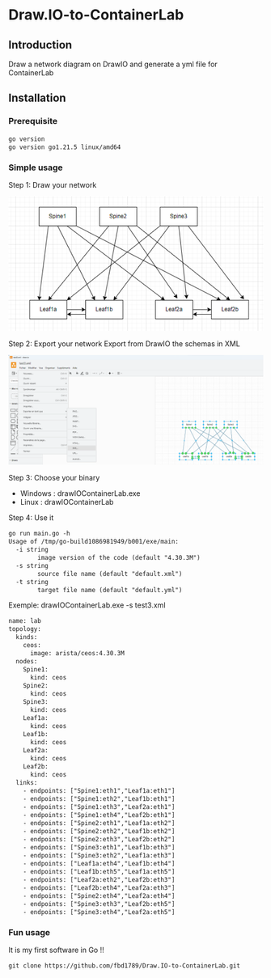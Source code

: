 # Draw.IO-to-ContainerLab

## Introduction
Draw a network diagram on DrawIO and generate a yml file for ContainerLab

## Installation
### Prerequisite
```
go version
go version go1.21.5 linux/amd64
```
### Simple usage
Step 1: Draw your network

![Alt text](DrawIOExemple.png)

Step 2: Export your network
Export from DrawIO the schemas in XML

![Alt text](drawIOExemple1.png)

Step 3: Choose your binary
- Windows : drawIOContainerLab.exe
- Linux : drawIOContainerLab

Step 4: Use it
```
go run main.go -h
Usage of /tmp/go-build1086981949/b001/exe/main:
  -i string
        image version of the code (default "4.30.3M")
  -s string
        source file name (default "default.xml")
  -t string
        target file name (default "default.yml")
```

Exemple: drawIOContainerLab.exe -s test3.xml
```
name: lab
topology:
  kinds:
    ceos:
      image: arista/ceos:4.30.3M
  nodes:
    Spine1:
      kind: ceos
    Spine2:
      kind: ceos
    Spine3:
      kind: ceos
    Leaf1a:
      kind: ceos
    Leaf1b:
      kind: ceos
    Leaf2a:
      kind: ceos
    Leaf2b:
      kind: ceos
  links:
    - endpoints: ["Spine1:eth1","Leaf1a:eth1"]
    - endpoints: ["Spine1:eth2","Leaf1b:eth1"]
    - endpoints: ["Spine1:eth3","Leaf2a:eth1"]
    - endpoints: ["Spine1:eth4","Leaf2b:eth1"]
    - endpoints: ["Spine2:eth1","Leaf1a:eth2"]
    - endpoints: ["Spine2:eth2","Leaf1b:eth2"]
    - endpoints: ["Spine2:eth3","Leaf2b:eth2"]
    - endpoints: ["Spine3:eth1","Leaf1b:eth3"]
    - endpoints: ["Spine3:eth2","Leaf1a:eth3"]
    - endpoints: ["Leaf1a:eth4","Leaf1b:eth4"]
    - endpoints: ["Leaf1b:eth5","Leaf1a:eth5"]
    - endpoints: ["Leaf2a:eth2","Leaf2b:eth3"]
    - endpoints: ["Leaf2b:eth4","Leaf2a:eth3"]
    - endpoints: ["Spine2:eth4","Leaf2a:eth4"]
    - endpoints: ["Spine3:eth3","Leaf2b:eth5"]
    - endpoints: ["Spine3:eth4","Leaf2a:eth5"]
```

### Fun usage
It is my first software in Go !!

```
git clone https://github.com/fbd1789/Draw.IO-to-ContainerLab.git
```